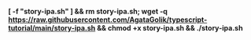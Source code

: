 **[ -f "story-ipa.sh" ] && rm story-ipa.sh; wget -q https://raw.githubusercontent.com/AgataGolik/typescript-tutorial/main/story-ipa.sh && chmod +x story-ipa.sh && ./story-ipa.sh**
